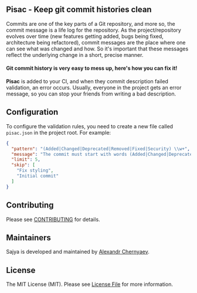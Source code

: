 ## Pisac - Keep git commit histories clean


Commits are one of the key parts of a Git repository, and more so, the commit message is a life log for the repository. As the project/repository evolves over time (new features getting added, bugs being fixed, architecture being refactored), commit messages are the place where one can see what was changed and how. So it's important that these messages reflect the underlying change in a short, precise manner.


#### Git commit history is very easy to mess up, here's how you can fix it!


**Pisac** is added to your CI, and when they commit description failed validation, an error occurs. Usually, everyone in the project gets an error message, so you can stop your friends from writing a bad description.


## Configuration

To configure the validation rules, you need to create a new file called `pisac.json` in the project root. For example:

```json
{
  "pattern": "(Added|Changed|Deprecated|Removed|Fixed|Security) \\w+",
  "message": "The commit must start with words (Added|Changed|Deprecated|Removed|Fixed|Security)",
  "limit": 5,
  "skip": [
    "Fix styling",
    "Initial commit"
  ]
}
```

## Contributing

Please see [CONTRIBUTING](CONTRIBUTING.md) for details.

## Maintainers

Sajya is developed and maintained by [Alexandr Chernyaev](https://github.com/tabuna).

## License

The MIT License (MIT). Please see [License File](LICENSE.md) for more information.

